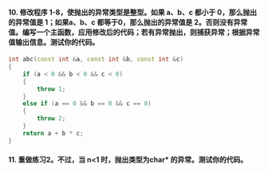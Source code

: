 #### 10. 修改程序 1-8，使抛出的异常类型是整型。如果 a、b、c 都小于 0，那么抛出的异常值是 1；如果a、b、c 都等于0，那么抛出的异常值是 2。否则没有异常值。编写一个主函数，应用修改后的代码；若有异常抛出，则捕获异常；根据异常值输出信息。测试你的代码。

```c++
int abc(const int &a, const int &b, const int &c)
{
    if (a < 0 && b < 0 && c < 0)
    {
        throw 1;
    }
    else if (a == 0 && b == 0 && c == 0)
    {
        throw 2;
    }
    return a + b * c;
}
```

#### 11. 重做练习2。不过，当 n<1 时，抛出类型为char* 的异常。测试你的代码。